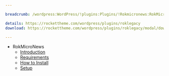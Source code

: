 ```yaml
---

breadcrumb: /wordpress:WordPress/!plugins:Plugins/!Rokmicronews:RokMicroNews

details: https://rockettheme.com/wordpress/plugins/roklegacy
download: https://rockettheme.com/wordpress/plugins/roklegacy/modal/downloads

---
```


* RokMicroNews
    * [Introduction]()
    * [Requirements](INDEX.md#requirements)
    * [How to Install](INDEX.md#how-to-install)
    * [Setup](rokmicronews_use.md)